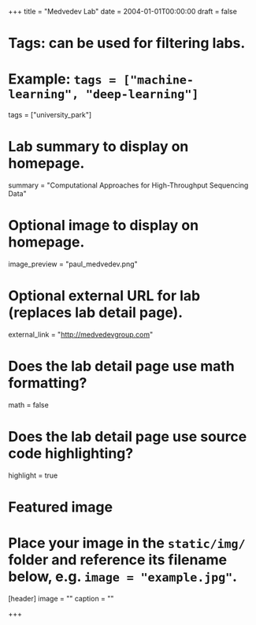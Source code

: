 +++
title = "Medvedev Lab"
date = 2004-01-01T00:00:00
draft = false

# Tags: can be used for filtering labs.
# Example: `tags = ["machine-learning", "deep-learning"]`
tags = ["university_park"]

# Lab summary to display on homepage.
summary = "Computational Approaches for High-Throughput Sequencing Data"

# Optional image to display on homepage.
image_preview = "paul_medvedev.png"

# Optional external URL for lab (replaces lab detail page).
external_link = "http://medvedevgroup.com"

# Does the lab detail page use math formatting?
math = false

# Does the lab detail page use source code highlighting?
highlight = true

# Featured image
# Place your image in the `static/img/` folder and reference its filename below, e.g. `image = "example.jpg"`.
[header]
image = ""
caption = ""

+++
